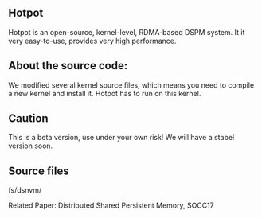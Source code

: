 ## Hotpot
Hotpot is an open-source, kernel-level, RDMA-based DSPM system.
It it very easy-to-use, provides very high performance.

## About the source code:
We modified several kernel source files, which means you need to compile
a new kernel and install it. Hotpot has to run on this kernel.

## Caution
This is a beta version, use under your own risk!
We will have a stabel version soon.

## Source files
fs/dsnvm/

Related Paper:
Distributed Shared Persistent Memory, SOCC17
